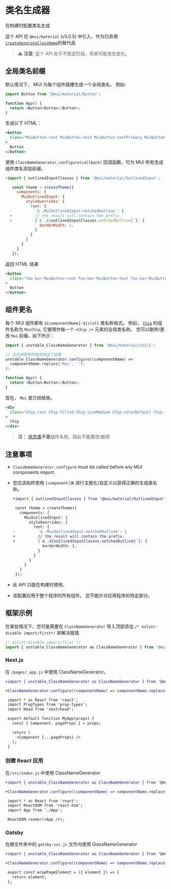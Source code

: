 # 类名生成器

<p class="description">在构建时配置类名生成</p>

这个 API 在 `@mui/material` (v5.0.5) 中引入，作为已弃用[`createGenerateClassName`](/styles/api/#creategenerateclassname-options-class-name-generator)的替代品

> ⚠️ **注意**: 这个 API 处于不稳定阶段，将来可能发生变化。

## 全局类名前缀

默认情况下， MUI 为每个组件插槽生成一个全局类名。 例如:

```js
import Button from '@mui/material/Button';

function App() {
  return <Button>Button</Button>;
}
```

生成以下 HTML：

```html
<button
  class="MuiButton-root MuiButton-text MuiButton-textPrimary MuiButton-sizeMedium MuiButton-textSizeMedium MuiButtonBase-root css-1ujsas3"
>
  Button
</button>
```

使用 `ClassNameGenerator.configure(callback)` 回调函数，可为 MUI 所有生成组件类名添加前缀。

```js
+import { outlinedInputClasses } from '@mui/material/OutlinedInput';

   const theme = createTheme({
     components: {
       MuiOutlinedInput: {
         styleOverrides: {
           root: {
  -          '& .MuiOutlinedInput-notchedOutline': {
  +          // the result will contain the prefix.
  +          [`& .${outlinedInputClasses.notchedOutline}`]: {
               borderWidth: 1,
             }
           }
         }
       }
     }
   });
```

返回 HTML 结果

```html
<button
  class="foo-bar-MuiButton-root foo-bar-MuiButton-text foo-bar-MuiButton-textPrimary foo-bar-MuiButton-sizeMedium foo-bar-MuiButton-textSizeMedium foo-bar-MuiButtonBase-root css-1ujsas3"
>
  Button
</button>
```

## 组件更名

每个 MUI 组件都有 `${componentName}-${slot}` 类名称格式。 例如， [`Chip`](/components/chips/) 的组件名称为 `MuiChip`, 它被用作每一个 `<Chip />` 元素的全局类名称。 您可以删除/更改 `Mui` 前缀，如下所示：

```js
import { unstable_ClassNameGenerator } from '@mui/material/utils';

// 在应用程序的根调用这个函数
unstable_ClassNameGenerator.configure((componentName) =>
  componentName.replace('Mui', ''),
);

function App() {
  return <Button>Button</Button>;
}
```

现在， `Mui` 类已经结束。

```html
<div
  class="Chip-root Chip-filled Chip-sizeMedium Chip-colorDefault Chip-filledDefault css-mttbc0"
>
  Chip
</div>
```

> **注：** [状态类](/customization/how-to-customize/#state-classes)**不是**组件名称，因此不能更改/删除

## 注意事项

- `ClassNameGenerator.configure` must be called before any MUI components import.
- 您应该始终使用 `[component]类` 进行主题化/自定义以获得正确的生成类名称。

  ```diff
  +import { outlinedInputClasses } from '@mui/material/OutlinedInput';

   const theme = createTheme({
     components: {
       MuiOutlinedInput: {
         styleOverrides: {
           root: {
  -          '& .MuiOutlinedInput-notchedOutline': {
  +          // the result will contain the prefix.
  +          [`& .${outlinedInputClasses.notchedOutline}`]: {
               borderWidth: 1,
             }
           }
         }
       }
     }
   });
  ```

- 此 API 只能在构建时使用。
- 该配置应用于整个程序的所有组件。 您不能针对应用程序的特定部分。

## 框架示例

在某些情况下，您可能需要在 `ClassNameGenerator` 导入顶部添加 `/* eslint-disable import/first*/` 来解决报错

```js
/* eslint-disable import/first */
import { unstable_ClassNameGenerator as ClassNameGenerator } from '@mui/material/utils';
```

### Next.js

在 `/pages/_app.js` 中使用 ClassNameGenerator。

```diff
+import { unstable_ClassNameGenerator as ClassNameGenerator } from '@mui/material/utils';

+ClassNameGenerator.configure((componentName) => componentName.replace('Mui', ''));

 import * as React from 'react';
 import PropTypes from 'prop-types';
 import Head from 'next/head';

 export default function MyApp(props) {
   const { Component, pageProps } = props;

   return (
     <Component {...pageProps} />
   );
 }
```

### 创建 React 应用

在`/src/index.js` 中使用 ClassNameGenerator

```diff
+import { unstable_ClassNameGenerator as ClassNameGenerator } from '@mui/material/utils';

+ClassNameGenerator.configure((componentName) => componentName.replace('Mui', ''));

 import * as React from 'react';
 import ReactDOM from 'react-dom';
 import App from './App';

 ReactDOM.render(<App />);
```

### Gatsby

在根文件夹中的 `gatsby-ssr.js` 文件内使用 GlassNameGenerator

```diff
+import { unstable_ClassNameGenerator as ClassNameGenerator } from "@mui/material/utils";

+ClassNameGenerator.configure((componentName) => componentName.replace('Mui', ''));

 export const wrapPageElement = ({ element }) => {
   return element;
 };
```
